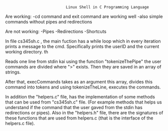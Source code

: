                                Linux Shell in C Programming Language  

Are working:
-cd command and exit command are working well
-also simple commands without pipes and redirections

Are not working:
-Pipes
-Redirections
-Shortcuts

In file cs345sh.c , the main fuction has a while loop which in every iteration prints a message to the cmd.
Specifically prints the userID and the current working directory. th

Reads one line from stdin kai using the function "tokenizeThePipe" the user commands are divided
where ">" exists. Then they are saved in an array of strings.

After that,  execCommands takes as an argument this array, divides this command into tokens and using tokenizeTheLine,
executes the commands.

In addition the "helpers.c" file, has the implementation of some methods that can be used from "cs345sh.c" file.
(For example methods that helps us understand if the command that the user gaved from the stdin has redirections or pipes).
Also in the "helpers.h" file, there are the signatures of these functions that are used from helpers.c (that is the interface of the helpers.c file).

